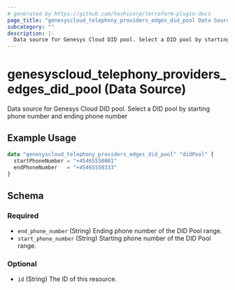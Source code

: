 ```yaml
---
# generated by https://github.com/hashicorp/terraform-plugin-docs
page_title: "genesyscloud_telephony_providers_edges_did_pool Data Source - terraform-provider-genesyscloud"
subcategory: ""
description: |-
  Data source for Genesys Cloud DID pool. Select a DID pool by starting phone number and ending phone number
---
```


# genesyscloud_telephony_providers_edges_did_pool (Data Source)

Data source for Genesys Cloud DID pool. Select a DID pool by starting phone number and ending phone number

## Example Usage

```terraform
data "genesyscloud_telephony_providers_edges_did_pool" "didPool" {
  startPhoneNumber = "+45465550001"
  endPhoneNumber   = "+45465550333"
}
```

<!-- schema generated by tfplugindocs -->
## Schema

### Required

- `end_phone_number` (String) Ending phone number of the DID Pool range.
- `start_phone_number` (String) Starting phone number of the DID Pool range.

### Optional

- `id` (String) The ID of this resource.


